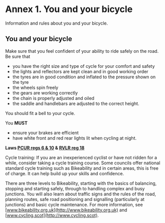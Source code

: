 Annex 1. You and your bicycle
===============================

Information and rules about you and your bicycle.

 You and your bicycle
----------------------

Make sure that you feel confident of your ability to ride safely on the road. Be sure that

* you have the right size and type of cycle for your comfort and safety
* the lights and reflectors are kept clean and in good working order
* the tyres are in good condition and inflated to the pressure shown on the tyre
* the wheels spin freely
* the gears are working correctly
* the chain is properly adjusted and oiled
* the saddle and handlebars are adjusted to the correct height.

You should fit a bell to your cycle.

You **MUST**

* ensure your brakes are efficient
* have white front and red rear lights lit when cycling at night.

**Laws [PCUR regs 6 & 10](http://www.legislation.gov.uk/uksi/1983/1176/made) & [RVLR reg 18](http://www.legislation.gov.uk/uksi/1989/1796/regulation/18/made)**

Cycle training: If you are an inexperienced cyclist or have not ridden for a while, consider taking a cycle training course. Some councils offer national standard cycle training such as Bikeability and in certain areas, this is free of charge. It can help build up your skills and confidence.

There are three levels to Bikeability, starting with the basics of balancing, stopping and starting safely, through to handling complex and busy junctions. You will also learn about traffic signs and the rules of the road, planning routes, safe road positioning and signalling (particularly at junctions) and basic cycle maintenance. For more information, see [www.bikeability.org.uk](http://www.bikeability.org.uk) and [www.cycling.scot](http://www.cycling.scot).
